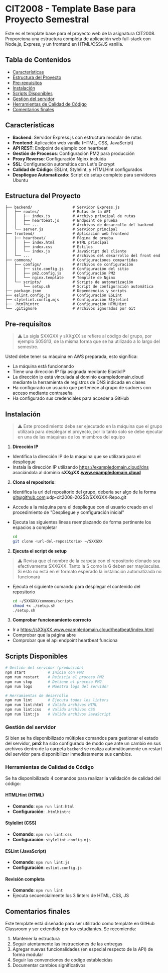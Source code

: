 # CIT2008 - Template Base para Proyecto Semestral

Este es el template base para el proyecto web de la asignatura CIT2008. Proporciona una estructura completa de aplicación web full-stack con Node.js, Express, y un frontend en HTML/CSS/JS vanilla.

## Tabla de Contenidos

-   [Características](#características)
-   [Estructura del Proyecto](#estructura-del-proyecto)
-   [Pre-requisitos](#pre-requisitos)
-   [Instalación](#instalación)
-   [Scripts Disponibles](#scripts-disponibles)
-   [Gestión del servidor](#gestión-del-servidor)
-   [Herramientas de Calidad de Código](#herramientas-de-calidad-de-código)
-   [Comentarios finales](#comentarios-finales)

## Características

-   **Backend**: Servidor Express.js con estructura modular de rutas
-   **Frontend**: Aplicación web vanilla (HTML, CSS, JavaScript)
-   **API REST**: Endpoint de ejemplo con heartbeat
-   **Gestión de Procesos**: Configuración PM2 para producción
-   **Proxy Reverso**: Configuración Nginx incluida
-   **SSL**: Configuración automática con Let's Encrypt
-   **Calidad de Código**: ESLint, Stylelint, y HTMLHint configurados
-   **Despliegue Automatizado**: Script de setup completo para servidores Ubuntu

## Estructura del Proyecto

```
├── backend/                  # Servidor Express.js
│   ├── routes/               # Rutas de la API
│   │   ├── index.js          # Archivo principal de rutas
│   │   ├── heartbeat.js      # Endpoint de prueba
│   │   └── ...               # Archivos de desarrollo del backend
│   └── server.js             # Servidor principal
├── frontend/                 # Aplicación web frontend
│   ├── heartbeat/            # Página de prueba
│   │   ├── index.html        # HTML principal
│   │   ├── index.css         # Estilos
│   │   └── index.js          # JavaScript del cliente
│   └── ...                   # Archivos del desarrollo del front end
├── commons/                  # Configuraciones compartidas
│   ├── configs/              # Archivos de configuración
│   │   ├── site.config.js    # Configuración del sitio
│   │   ├── pm2.config.js     # Configuración PM2
│   │   └── nginx.template    # Template de Nginx
│   └── scripts/              # Scripts de automatización
│       └── setup.sh          # Script de configuración automática
├── package.json              # Dependencias y scripts
├── eslint.config.js          # Configuración ESLint
├── stylelint.config.mjs      # Configuración Stylelint
├── .htmlhintrc               # Configuración HTMLHint
└── .gitignore                # Archivos ignorados por Git
```

## Pre-requisitos

> ⚠️ La sigla SXXGXX y sXXgXX se refiere al código del grupo, por ejemplo S05G13, de la misma forma que se ha utilizado a lo largo del semestre.

Usted debe tener su máquina en AWS preparada, esto significa:

-   La máquina está funcionando
-   Tiene una dirección IP fija asignada mediante ElasticIP
-   La dirección ip está vinculada al dominio exampledomain.cloud mediante la herramienta de registros de DNS indicada en clases
-   Ha configurado un usuario que pertenece al grupo de sudoers con acceso mediante contraseña
-   Ha configurado sus credenciales para acceder a GitHub

## Instalación

> ⚠️ Este procedimiento debe ser ejecutado en la máquina que el grupo utilizará para desplegar el proyecto, por lo tanto solo se debe ejecutar en una de las máquinas de los miembros del equipo

1. **Dirección IP**

-   Identifica la dirección IP de la máquina que se utilizará para el despliegue
-   Instala la dirección IP utilizando https://exampledomain.cloud/dns asociándola al dominio **sXXgXX.www.exampledomain.cloud**

2. **Clona el repositorio**:

-   Identifica la url del repositorio del grupo, debería ser algo de la forma git@github.com:udp-cit2008-20252/SXXGXX-Repo.git
-   Accede a la máquina para el despliegue con el usuario creado en el procedimiento de "Despliegue y configuración inicial"
-   Ejecuta las siguientes lineas reemplazando de forma pertinente los espacios a completar

    ```bash
    cd
    git clone <url-del-repositorio> ~/SXXGXX
    ```

2. **Ejecuta el script de setup**

> ⚠️ Revisa que el nombre de la carpeta con el repositorio clonado sea efectivamente SXXGXX. Tanto la S como la G deben ser mayúsculas. Si esto no está en el formato esperado la instalación automatizada no funcionará

-   Ejecuta el siguiente comando para desplegar el contenido del repositorio
    ```bash
    cd ~/SXXGXX/commons/scripts
    chmod +x ./setup.sh
    ./setup.sh
    ```

3. **Comprobar funcionamiento correcto**

-   Ir a https://sXXgXX.www.exampledomain.cloud/heatbeat/index.html
-   Comprobar que la página abre
-   Comprobar que el api endpoint heartbeat funciona

## Scripts Disponibles

```bash
# Gestión del servidor (producción)
npm start          # Inicia con PM2
npm run restart    # Reinicia el proceso PM2
npm run stop       # Detiene el proceso PM2
npm run logs       # Muestra logs del servidor

# Herramientas de desarrollo
npm run lint       # Ejecuta todos los linters
npm run lint:html  # Valida archivos HTML
npm run lint:css   # Valida archivos CSS
npm run lint:js    # Valida archivos JavaScript
```

### Gestión del servidor

Si bien se ha disponibilizado múltiples comandos para gestionar el estado del servidor, **pm2** ha sido configurado de modo que ante un cambio en sus archivos dentro de la carpeta `backend` se realiza automáticamente un restart del servidor para disponibilizar inmediatamente sus cambios.

### Herramientas de Calidad de Código

Se ha disponibilizado 4 comandos para realizar la validación de calidad del código:

#### HTMLHint (HTML)

-   **Comando**: `npm run lint:html`
-   **Configuración**: `.htmlhintrc`

#### Stylelint (CSS)

-   **Comando**: `npm run lint:css`
-   **Configuración**: `stylelint.config.mjs`

#### ESLint (JavaScript)

-   **Comando**: `npm run lint:js`
-   **Configuración**: `eslint.config.js`

#### Revisión completa

-   **Comando**: `npm run lint`
-   Ejecuta secuencialmente los 3 linters de HTML, CSS, JS

## Comentarios finales

Este template está diseñado para ser utilizado como template en GitHub Classroom y ser extendido por los estudiantes. Se recomienda:

1. Mantener la estructura
2. Seguir atentamente las instrucciones de las entregas
3. Agregar nuevas funcionalidades (en especial respecto de la API) de forma modular
4. Seguir las convenciones de código establecidas
5. Documentar cambios significativos
